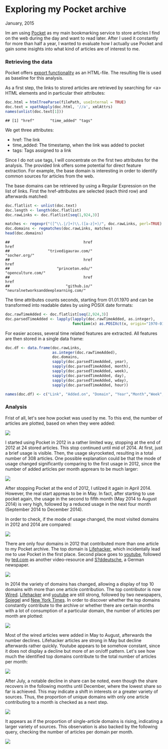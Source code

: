 # Exploring my Pocket archive
January, 2015  

Im am using [Pocket](http://getpocket.com) as my main bookmarking service to store articles I find on the web during the day and want to read later. After I used it constantly for more than half a year, I wanted to evaluate how I actually use Pocket and gain some insights into what kind of articles are of interest to me.

### Retrieving the data

Pocket offers [export functionality](https://getpocket.com/export) as an HTML-file. The resulting file is used as baseline for this analysis.

As a first step, the links to stored articles are retrieved by searching for \<a\> HTML elements and in particular their attributes:

```r
doc.html = htmlTreeParse(filePath, useInternal = TRUE)
doc.text = xpathApply(doc.html, '//a', xmlAttrs)
names(unlist(doc.text[1]))
```

```
## [1] "href"       "time_added" "tags"
```
We get three attributes:

* href: The link
* time_added: The timestamp, when the link was added to pocket
* tags: Tags assigned to a link

Since I do not use tags, I will concentrate on the first two attributes for the analysis. The provided link offers some potential for direct feature extraction. For example, the base domain is interesting in order to identify common sources for articles from the web.

The base domains can be retrieved by using a Regular Expression on the list of links. First the href-attributes are selected (each third row) and afterwards matched:

```r
doc.flatlist <- unlist(doc.text)
doc.length <- length(doc.flatlist)
doc.rawLinks <- doc.flatlist[seq(1,924,3)]

matches <- regexpr("([^\\.|/]+)\\.([a-z]+)/", doc.rawLinks, perl=TRUE)
doc.domains <- regmatches(doc.rawLinks, matches)
head(doc.domains)
```

```
##                                 href                                 href 
##                 "trivedigaurav.com/"                        "socher.org/" 
##                                 href                                 href 
##                     "princeton.edu/"                   "openculture.com/" 
##                                 href                                 href 
##                         "github.io/" "neuralnetworksanddeeplearning.com/"
```
The time attributes counts seconds, starting from 01.01.1970 and can be transformed into readable dates by using POSIX date formats:

```r
doc.rawTimeAdded <- doc.flatlist[seq(2,924,3)]
doc.parsedTimeAdded <- lapply(lapply(doc.rawTimeAdded, as.integer), 
                              function(x) as.POSIXct(x, origin="1970-01-01",tz = "GMT"))
```
For easier access, several time related features are extracted. All features are then stored in a single data frame:

```r
doc.df <- data.frame(doc.rawLinks,
                     as.integer(doc.rawTimeAdded),
                     doc.domains,
                     sapply(doc.parsedTimeAdded, year), 
                     sapply(doc.parsedTimeAdded, month),
                     sapply(doc.parsedTimeAdded, week),
                     sapply(doc.parsedTimeAdded, day),
                     sapply(doc.parsedTimeAdded, wday),
                     sapply(doc.parsedTimeAdded, hour))

names(doc.df) <- c("Link", "Added.on", "Domain", "Year","Month","Week","Day","Weekday","Hour")
```

### Analysis

Frist of all, let's see how pocket was used by me. To this end, the number of articles are plotted, based on when they were added:

![](pocket_data_files/figure-html/unnamed-chunk-6-1.png) 

I started using Pocket in 2012 in a rather limited way, stopping at the end of 2012 at 24 stored articles. This stop continued until mid of 2014. At first, just a brief usage is visible. Then, the usage skyrocketed, resulting in a total number of 308 articles. One possible explanation could be that the mode of usage changed significantly comparing to the first usage in 2012, since the number of added articles per month apprears to be much larger:

![](pocket_data_files/figure-html/unnamed-chunk-7-1.png) 

After stopping Pocket at the end of 2012, I utilzed it again in April 2014. However, the real start appreas to be in May. In fact, after starting to use pocket again, the usage in the second to fifth month (May 2014 to August 2014) is very high, followed by a reduced usage in the next four month (September 2014 to December 2014).

In order to check, if the mode of usage changed, the most visited domains in 2012 and 2014 are compared:

![](pocket_data_files/figure-html/unnamed-chunk-8-1.png) 

There are only four domains in 2012 that contributed more than one article to my Pocket archive. The top domain is [Lifehacker](http://lifehacker.com), which incidentally lead me to use Pocket in the first place. Second place goes to [youtube](http://youtube.com), followed by [ted.com](http://ted.com) as another video-resource and [S?ddeutsche](http://sueddeutsche.de), a German newspaper.

![](pocket_data_files/figure-html/unnamed-chunk-9-1.png) 

In 2014 the variety of domains has changed, allowing a display of top 10 domains with more than one article contribution. The top contributor is now [Wired](wired.com). [Lifehacker](http://lifehacker.com) and [youtube](http://youtube.com) are still strong, followed by two newspapers, [Spiegel](http://spiegel.de) and [New York Times](http://nytimes.com). In order to discover whether the top domains constantly contribute to the archive or whether there are certain months with a lot of consumption of a particular domain, the number of articles per month are plotted:

![](pocket_data_files/figure-html/unnamed-chunk-10-1.png) 

Most of the wired articles were added in May to August, afterwards the number declines. Lifehacker articles are strong in May but decline afterwards rather quickly. Youtube appears to be somehow constant, since it does not display a decline but more of an on/off pattern. Let's see how much the identified top domains contribute to the total number of articles per month:


![](pocket_data_files/figure-html/unnamed-chunk-11-1.png) 

After July, a notable decline in share can be noted, even though the share recovers in the following months until December, where the lowest share so far is achieved. This may indicate a shift in interests or a greater variety of sources. Thus, the proportion of unique domains with only one article contributing to a month is checked as a next step.

![](pocket_data_files/figure-html/unnamed-chunk-12-1.png) 

It appears as if the proportion of single-article domains is rising, indicating a larger variety of sources. This observation is also backed by the following query, checking the number of articles per domain per month.

![](pocket_data_files/figure-html/unnamed-chunk-13-1.png) 

